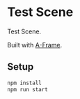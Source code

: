 # Test Scene

Test Scene.

Built with [A-Frame](https://aframe.io).

## Setup

```sh
npm install
npm run start
```
